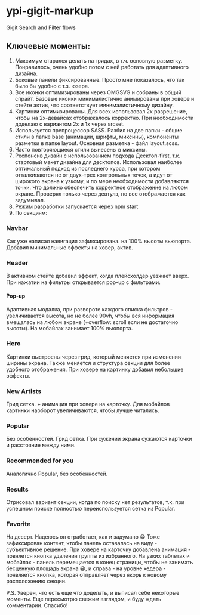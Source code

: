 # ypi-gigit-markup

Gigit Search and Filter flows

## Ключевые моменты:

1. Максимум старался делать на гридах, в т.ч. основную разметку. Понравилось, очень удобно потом с ней работать для адаптивного дизайна.
2. Боковые панели фиксированные. Просто мне показалось, что так было бы удобно с т.з. юзера.
3. Все иконки оптимизированы через OMGSVG и собраны в общий спрайт. Базовые иконки минималистично анимированы при ховере и стейте актив, что соответствует минималистичному дизайну.
4. Картинки оптимизированы. Для всех использовал 2х разрешение, чтобы на 2х-девайсах отображалось корректно. При необходимости доделаю с вариантом 2x и 1x через srcset.
5. Используется препроцессор SASS. Разбил на две папки - общие стили в папке base (анимации, шрифты, миксины), компоненты разметки в папке layout. Основная разметка - файл layout.scss.
6. Часто повторяющиеся стили вынесены в миксины.
7. Респонсив дизайн с использованием подхода Десктоп-first, т.к. стартовый макет дизайна для десктопов. Использовал наиболее оптимальный подход из последнего курса, при котором отталкиваются не от двух-трех контрольных точек, а идут от широкого экрана к узкому, и по мере необходимости добавляются точки. Что должно обеспечить корректное отображение на любом экране.
   Проверял только через девтулз, но все отображается как задумывал.
8. Режим разработки запускается через npm start
9. По секциям:

### Navbar

Как уже написал навигация зафиксирована. на 100% высоты вьюпорта. Добавил минимальные эффекты на ховер, актив.

### Header

В активном стейте добавил эффект, когда плейсхолдер уезжает вверх. При нажатии на фильтры открывается pop-up с фильтрами.

#### Pop-up

Адаптивная модалка, при развороте каждого списка фильтров - увеличивается высота, но не более 90vh, чтобы вся информация вмещалась на любом экране (+overflow: scroll если не достаточно высоты). На мобайлах занимает 100% вьюпорта.

### Hero

Картинки выстроены через грид, который меняется при изменении ширины экрана. Также меняется и структура секции для более удобного отображения. При ховере на картинку добавил небольшие эффекты.

### New Artists

Грид сетка. + анимация при ховере на карточку. Для мобайлов картинки наоборот увеличиваются, чтобы лучше читались.

### Popular

Без особенностей. Грид сетка. При сужении экрана сужаются карточки и расстояние между ними.

### Recommended for you

Аналогично Popular, без особенностей.

### Results

Отрисовал вариант секции, когда по поиску нет результатов, т.к. при успешном поиске полностью переиспользуется сетка из Popular.

### Favorite

На десерт. Надеюсь он отработает, как и задумано 😁
Тоже зафиксирован контент, чтобы панель оставалась на виду - субъективное решение.
При ховере на карточку добавлена анимация - повялется кнопка удаления группы из избранного.
На узких таблетах и мобайлах - панель перемещается в конец страницы, чтобы не занимать бесценную площадь экрана 😀, и справа - на уровне хедера - появляется кнопка, которая отправляет через якорь к новому расположению секции.

P.S. Уверен, что есть еще что доделать, и выписал себе некоторые моменты. Еще пересмотрю свежим взглядом, и буду ждать комментарии.
Спасибо!
